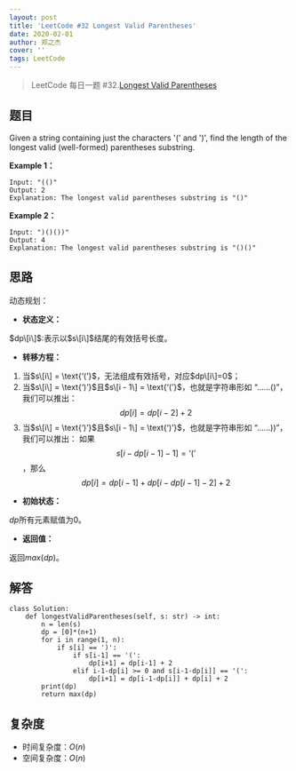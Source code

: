```yaml
---
layout: post
title: 'LeetCode #32 Longest Valid Parentheses'
date: 2020-02-01
author: 郑之杰
cover: ''
tags: LeetCode
---
```


> LeetCode 每日一题 #32.[Longest Valid Parentheses](https://leetcode-cn.com/problems/longest-valid-parentheses/)

## 题目
Given a string containing just the characters '(' and ')', find the length of the longest valid (well-formed) parentheses substring.

**Example 1：**
```
Input: "(()"
Output: 2
Explanation: The longest valid parentheses substring is "()"
```

**Example 2：**
```
Input: ")()())"
Output: 4
Explanation: The longest valid parentheses substring is "()()"
```


## 思路
动态规划：

- **状态定义：**

$dp\[i\]$:表示以$s\[i\]$结尾的有效括号长度。

- **转移方程：**

1. 当$s\[i\] = \text{‘(’}$，无法组成有效括号，对应$dp\[i\]=0$；
2. 当$s\[i\] = \text{‘)’}$且$s\[i - 1\] = \text{‘(’}$，也就是字符串形如 “……()”，我们可以推出：$$ \textit{dp}[i]=\textit{dp}[i-2]+2$$
3. 当$s\[i\] = \text{‘)’}$且$s\[i - 1\] = \text{‘)’}$，也就是字符串形如 “……))”，我们可以推出：
如果$$s[i - \textit{dp}[i - 1] - 1] = \text{‘(’}$$，那么$$\textit{dp}[i]=\textit{dp}[i-1]+\textit{dp}[i-\textit{dp}[i-1]-2]+2$$

- **初始状态：**

$dp$所有元素赋值为0。

- **返回值：**

返回$max(dp)$。

## 解答
```
class Solution:
    def longestValidParentheses(self, s: str) -> int:
        n = len(s)
        dp = [0]*(n+1)
        for i in range(1, n):
            if s[i] == ')':
                if s[i-1] == '(':
                    dp[i+1] = dp[i-1] + 2
                elif i-1-dp[i] >= 0 and s[i-1-dp[i]] == '(':
                    dp[i+1] = dp[i-1-dp[i]] + dp[i] + 2
        print(dp)
        return max(dp)
```

## 复杂度
- 时间复杂度：$O(n)$
- 空间复杂度：$O(n)$